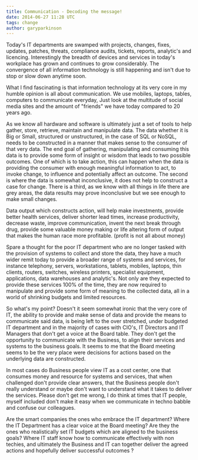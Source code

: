 ```yaml
---
title: Communication - Decoding the message!
date: 2014-06-27 11:28 UTC
tags: change
author: garyparkinson
---
```


Today's IT departments are swamped with projects, changes, fixes, updates, patches, threats, compliance audits, tickets, reports, analytic's and licencing. Interestingly the breadth of devices and services in today's workplace has grown and continues to grow considerably. The convergence of all information technology is still happening and isn't due to stop or slow down anytime soon.

What I find fascinating is that information technology at its very core in my humble opinion is all about communication. We use mobiles, laptops, tables, computers to communicate everyday, Just look at the multitude of social media sites and the amount of "friends" we have today compared to 20 years ago.

As we know all hardware and software is ultimately just a set of tools to help gather, store, retrieve, maintain and manipulate data. The data whether it is Big or Small, structured or unstructured, in the case of SQL or NoSQL, needs to be constructed in a manner that makes sense to the consumer of that very data. The end goal of gathering, manipulating and consuming this data is to provide some form of insight or wisdom that leads to two possible outcomes. One of which is to take action, this can happen when the data is providing the consumer with enough meaningful information to act, to invoke change, to influence and potentially affect an outcome.  The second is where the data is somewhat inconclusive, it does not help to construct a case for change. There is a third, as we know with all things in life there are grey areas, the data results may prove inconclusive but we see enough to make small changes.

Data output which constructs action, will help make investments, provide better health services, deliver shorter lead times, increase productivity, decrease waste, improve communication, invent the next break through drug, provide some valuable money making or life altering form of output that makes the human race more profitable. (profit is not all about money)

Spare a thought for the poor IT department who are no longer tasked with the provision of systems to collect and store the data, they have a much wider remit today to provide a broader range of systems and services, for instance telephony, servers, workstations, tablets, mobiles, laptops, thin clients, routers, switches, wireless printers, specialist equipment, applications, data warehouses and analytic's. Not only are they expected to provide these services 100% of the time, they are now required to manipulate and provide some form of meaning to the collected data,  all in a world of shrinking budgets and limited resources.

So what's my point? Doesn't it seem somewhat ironic that the very core of IT, the ability to provide and make sense of data and provide the means to communicate said data, is being left to the over stretched, under budgeted IT department and in the majority of cases with CIO's,  IT Directors and IT Managers that don't get a voice at the Board table. They don't get the opportunity to communicate with the Business, to align their services and systems to the business goals. It seems to me that the Board meeting seems to be the very place were decisions for actions based on the underlying data are constructed.

In most cases do Business people view IT as a cost center, one that consumes money and resource for systems and services, that when challenged don't provide clear answers, that the Business people don't really understand or maybe don't want to understand what it takes to deliver the services. Please don't get me wrong, I do think at times that IT people, myself included don't make it easy when we communicate in techno babble and confuse our colleagues.

Are the smart companies the ones who embrace the IT department? Where the IT Department has a clear voice at the Board meeting? Are they the ones who realistically set IT budgets which are aligned to the business goals? Where IT staff know how to communicate effectively with non techies, and ultimately the Business and IT can together deliver the agreed actions and hopefully deliver successful outcomes ?
